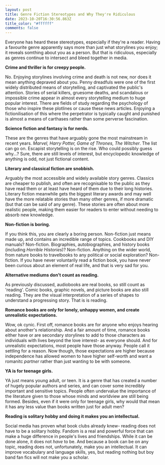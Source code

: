 ```yaml
---
layout: post
title: Genre Fiction Stereotypes and Why They're Ridiculous
date: 2023-10-20T16:30:56.863Z
title_color: "#ffffff"
comments: false
---
```

E﻿veryone has heard these stereotypes, especially if they're a reader. Having a favourite genre apparently says more than just what storylines you enjoy; it reveals somthing about you as a person. But that is ridiculous, especially as genres continue to intersect and bleed together in media.

**C﻿rime and thriller is for creepy people.**

N﻿o. Enjoying storylines involving crime and death is not new, nor does it mean anything depraved about you. Penny dreadfuls were one of the first widely distributed means of storytelling, and captivated the public's attention. Stories of serial killers, gruesome deaths, and scandalous or impossible crime appear in almost every storytelling medium to huge popular interest. There are fields of study regarding the psychology of those who inspire these plotlines or cause these news articles. Enjoying a fictionilisation of this where the perpetrator is typically caught and punished is almost a means of carthases rather than some perverse fascination.

**Science fiction and fantasy is for nerds.**

T﻿hese are the genres that have arguably gone the most mainstream in recent years. *Marvel, Harry Potter, Game of Thrones, The Witcher*. The list can go on. Escapist storytelling is on the rise. Who could possibly guess why...? Sure, there are still levels of interest, but encyclopedic knowledge of anything is odd, not just fictional content.

**L﻿iterary and classical fiction are snobbish.**

Arguably the most accessible and widely available story genres. Classics are cheaper to publish, and often are recognisable to the public as they have read them or at least have heard of them due to their long histories. Literary fiction meanwhile gets the biggest literary awards and may well have the more relatable stories than many other genres, if more dramatic (but that can be said of any genre). These stories are often about more realistic people, making them easier for readers to enter without needing to absorb new knowledge.

**N﻿on-fiction is boring.**

I﻿f you think this, you are clearly a boring person. Non-fiction just means made up, and contains an incredible range of topics. Cookbooks and DIY manuals? Non-fiction. Biographies, autobiographies, and history books (including *Horrible Histories*)? Non-fiction. Anything on the wider world, from nature books to travelbooks to any political or social exploration? Non-fiction. If you have never voluntarily read a fiction book, you have never been curious about an element of real life, and that is very sad for you.

**A﻿lternative mediums don't count as reading.**

A﻿s previously discussed, audiobooks are real books, so still count as 'reading'. Comic books, graphic novels, and picture books are also still reading. They are the visual interpretation of a series of shapes to understand a progressing story. That is is reading.

**R﻿omance books are only for lonely, unhappy women, and create unrealistic expectations.**

W﻿ow, ok cynic. First off, romance books are for anyone who enjoys hearing about another's relationship. And a fair amount of time, romance books either have or are secondary storylines to add to those characters as individuals with lives beyond the love interest- as everyone should. And for unrealistic expectations, most people have those anyway. People call it settling for a reason. Now though, those expectations are higher because independence has allowed women to have higher self-worth and want a romanitc *partner* rather than just wanting to be with someone.

**Y﻿A is for teenage girls.**

Y﻿A just means young adult, or teen. It is a genre that has created a number of hugely popular authors and series, and can cover some incredibly important and sensitive topics. People often undervalue the importance of the literature given to those whose minds and worldview are still being formed. Besides, even if it were only for teenage girls, why would that mean it has any less value than books written just for adult men?

**R﻿eading is solitary hobby and doing it makes you an intellectual.**

S﻿ocial media has proven what book clubs already knew- reading does not have to be a solitary hobby. Fandom is a real and powerful force that can make a huge difference in people's lives and friendships. While it can be done alone, it does not *have* to be. And because a book can be on any topic, reading does not, unfortunately, make you an intellectual. It can improve vocabulary and language skills, yes, but reading nothing but boy band fan fics will not make you a scholar.
